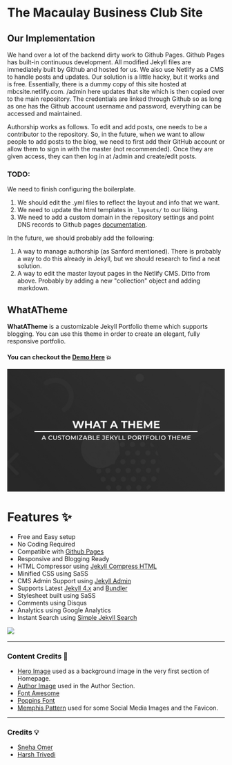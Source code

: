 # The Macaulay Business Club Site


## Our Implementation

We hand over a lot of the backend dirty work to Github Pages. Github Pages has built-in continuous development. All modified Jekyll files are immediately built by Github and hosted for us. We also use Netlify as a CMS to handle posts and updates. Our solution is a little hacky, but it works and is free. Essentially, there is a dummy copy of this site hosted at mbcsite.netlify.com. /admin here updates that site which is then copied over to the main repository. The credentials are linked through Github so as long as one has the Github account username and password, everything can be accessed and maintained.

Authorship works as follows. To edit and add posts, one needs to be a contributor to the repository. So, in the future, when we want to allow people to add posts to the blog, we need to first add their GitHub account or allow them to sign in with the master (not recommended). Once they are given access, they can then log in at /admin and create/edit posts.

### TODO:

We need to finish configuring the boilerplate. 
1. We should edit the .yml files to reflect the layout and info that we want.
2. We need to update the html templates in `_layouts/` to our liking.
3. We need to add a custom domain in the repository settings and point DNS records to Github pages [documentation](https://docs.github.com/en/free-pro-team@latest/github/working-with-github-pages/managing-a-custom-domain-for-your-github-pages-site#configuring-an-apex-domain). 

In the future, we should probably add the following:
1. A way to manage authorship (as Sanford mentioned). There is probably a way to do this already in Jekyll, but we should research to find a neat solution.
2. A way to edit the master layout pages in the Netlify CMS. Ditto from above. Probably by adding a new "collection" object and adding markdown.

## WhatATheme
**WhatATheme** is a customizable Jekyll Portfolio theme which supports blogging. You can use this theme in order to create an elegant, fully responsive portfolio.

#### You can checkout the [**Demo Here**](https://thedevslot.github.io/WhatATheme/) :boom:

![WhatATheme](assets/images/meta.jpg)

# Features :sparkles:
* Free and Easy setup
* No Coding Required
* Compatible with [Github Pages](https://pages.github.com/)
* Responsive and Blogging Ready
* HTML Compressor using [Jekyll Compress HTML](https://jch.penibelst.de/)
* Minified CSS using SaSS
* CMS Admin Support using [Jekyll Admin](https://jekyll.github.io/jekyll-admin/)
* Supports Latest [Jekyll 4.x](https://jekyllrb.com/) and [Bundler](https://bundler.io/)
* Stylesheet built using SaSS
* Comments using Disqus
* Analytics using Google Analytics
* Instant Search using [Simple Jekyll Search](https://github.com/christian-fei/Simple-Jekyll-Search/)


[<img src="https://i.imgur.com/TVI946Z.png" width="250" />](https://youtu.be/VfPa2c9kwhQ)

---

### Content Credits :green_heart:
* [Hero Image](https://images.pexels.com/photos/220444/pexels-photo-220444.jpeg?auto=compress&cs=tinysrgb&dpr=2&h=650&w=940) used as a background image in the very first section of Homepage.
* [Author Image](https://cdn.pixabay.com/photo/2015/10/05/22/37/blank-profile-picture-973460_960_720.png) used in the Author Section.
* [Font Awesome](https://fontawesome.com/)
* [Poppins Font](https://fonts.google.com/specimen/Poppins)
* [Memphis Pattern](https://www.freepik.com/free-vector/memphis-pattern-background_4034913.htm#page=1&query=memphis%20pattern&position=23) used for some Social Media Images and the Favicon.

---

### Credits :bulb:
* [Sneha Omer](http://sassyecoder.github.io/)
* [Harsh Trivedi](http://harsh98trivedi.github.io/)

